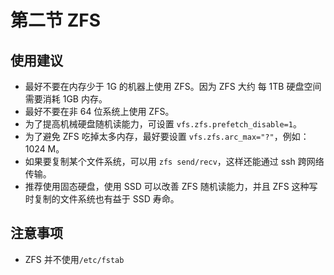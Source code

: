 # 第二节 ZFS

## 使用建议

- 最好不要在内存少于 1G 的机器上使用 ZFS。因为 ZFS 大约 每 1TB 硬盘空间需要消耗 1GB 内存。
- 最好不要在非 64 位系统上使用 ZFS。
- 为了提高机械硬盘随机读能力，可设置 `vfs.zfs.prefetch_disable=1`。
- 为了避免 ZFS 吃掉太多内存，最好要设置 `vfs.zfs.arc_max="?"`，例如：1024 M。
- 如果要复制某个文件系统，可以用 `zfs send/recv`，这样还能通过 ssh 跨网络传输。
- 推荐使用固态硬盘，使用 SSD 可以改善 ZFS 随机读能力，并且 ZFS 这种写时复制的文件系统也有益于 SSD 寿命。

## 注意事项

- ZFS 并不使用`/etc/fstab`

